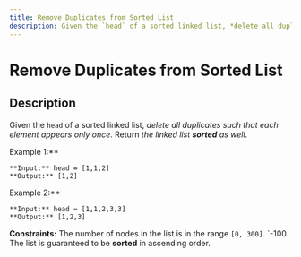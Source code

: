 ```yaml
---
title: Remove Duplicates from Sorted List
description: Given the `head` of a sorted linked list, *delete all duplicates such that each element appears only
---
```

# Remove Duplicates from Sorted List
## Description
Given the `head` of a sorted linked list, *delete all duplicates such that each element appears only once*. Return *the linked list **sorted** as well*.
 
Example 1:**

```
**Input:** head = [1,1,2]
**Output:** [1,2]
```
Example 2:**

```
**Input:** head = [1,1,2,3,3]
**Output:** [1,2,3]
```
 
**Constraints:**
	The number of nodes in the list is in the range `[0, 300]`.
	`-100 
	The list is guaranteed to be **sorted** in ascending order.

